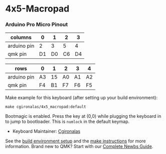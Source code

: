 # 4x5-Macropad

### Arduino Pro Micro Pinout
| columns     | 0   | 1   | 2   | 3   |
| ----------- | --- | --- | --- | --- |
| arduino pin | 2   | 3   | 5   | 4   |
| qmk pin     | D1  | D0  | C6  | D4  |

| rows        | 0   | 1   | 2   | 3   | 4   |
| ----------- | --- | --- | --- | --- | --- |
| arduino pin | A3  | 15  | A0  | A1  | A2  |
| qmk pin     | F4  | B1  | F7  | F6  | F5  |


Make example for this keyboard (after setting up your build environment):

    make cgironalas/4x5_macropad:default

Bootmagic is enabled.  Press the key at (0,0) while plugging the keyboard in to jump to bootloader. This is `numlock` in the default keymap.

* Keyboard Maintainer: [Cgironalas](https://github.com/Cgironalas)

See the [build environment setup](https://docs.qmk.fm/#/getting_started_build_tools) and the [make instructions](https://docs.qmk.fm/#/getting_started_make_guide) for more information. Brand new to QMK? Start with our [Complete Newbs Guide](https://docs.qmk.fm/#/newbs).
